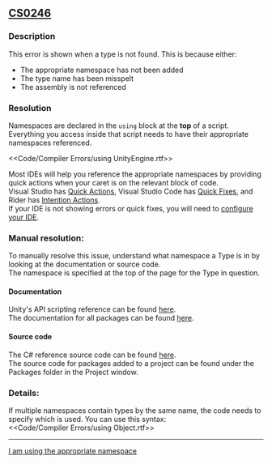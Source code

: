 ## [CS0246](https://docs.microsoft.com/en-us/dotnet/csharp/language-reference/compiler-messages/cs0246)

### Description
This error is shown when a type is not found. This is because either:
- The appropriate namespace has not been added
- The type name has been misspelt
- The assembly is not referenced

### Resolution
Namespaces are declared in the `using` block at the **top** of a script.  
Everything you access inside that script needs to have their appropriate namespaces referenced.

<<Code/Compiler Errors/using UnityEngine.rtf>>  

Most IDEs will help you reference the appropriate namespaces by providing quick actions when your caret is on the relevant block of code.  
Visual Studio has [Quick Actions](https://docs.microsoft.com/en-us/visualstudio/ide/quick-actions?view=vs-2019),
Visual Studio Code has [Quick Fixes](https://code.visualstudio.com/docs/editor/refactoring#_code-actions-quick-fixes-and-refactorings),
and Rider has [Intention Actions](https://www.jetbrains.com/help/idea/intention-actions.html).  
If your IDE is not showing errors or quick fixes, you will need to [configure your IDE](../../IDE%20Configuration.md).  

### Manual resolution:
To manually resolve this issue, understand what namespace a Type is in by looking at the documentation or source code.  
The namespace is specified at the top of the page for the Type in question.
#### Documentation
Unity's API scripting reference can be found [here](https://code.visualstudio.com/docs/editor/refactoring#_code-actions-quick-fixes-and-refactorings).  
The documentation for all packages can be found [here](https://docs.unity3d.com/Manual/PackagesList.html).  
#### Source code
The C# reference source code can be found [here](https://github.com/Unity-Technologies/UnityCsReference).  
The source code for packages added to a project can be found under the Packages folder in the Project window.

### Details:
If multiple namespaces contain types by the same name, the code needs to specify which is used. You can use this syntax:  
<<Code/Compiler Errors/using Object.rtf>>

---
[I am using the appropriate namespace](CS0246%201.md)